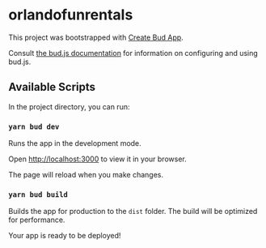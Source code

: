 # orlandofunrentals

This project was bootstrapped with [Create Bud App](https://github.com/roots/bud/tree/main/sources/create-bud-app).

Consult [the bud.js documentation](https://bud.js.org) for information on configuring and using bud.js.

## Available Scripts

In the project directory, you can run:

### `yarn bud dev`

Runs the app in the development mode.

Open [http://localhost:3000](http://localhost:3000) to view it in your browser.

The page will reload when you make changes.

### `yarn bud build`

Builds the app for production to the `dist` folder. The build will be optimized for performance.

Your app is ready to be deployed!
